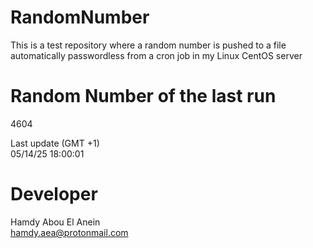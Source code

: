 # RandomNumber    
This is a test repository where a random number is pushed to a file automatically passwordless from a cron job in my Linux CentOS server    
# Random Number of the last run   
4604
      
Last update (GMT +1)    
05/14/25 18:00:01
# Developer    
Hamdy Abou El Anein   
hamdy.aea@protonmail.com
